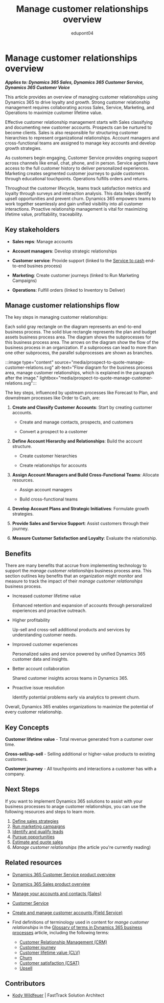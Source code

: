 ﻿---
title: Manage customer relationships overview
description: Learn how you can use Dynamics 365 products to support the organization's business processes to manage customer relationships.
ms.date: 10/31/2023
ms.topic: conceptual
author: edupont04
ms.author: kowildfe
---

# Manage customer relationships overview

***Applies to: Dynamics 365 Sales, Dynamics 365 Customer Service, Dynamics 365 Customer Voice***

This article provides an overview of managing customer relationships using Dynamics 365 to drive loyalty and growth. Strong customer relationship management requires collaborating across Sales, Service, Marketing, and Operations to maximize customer lifetime value.

Effective customer relationship management starts with Sales classifying and documenting new customer accounts. Prospects can be nurtured to become clients. Sales is also responsible for structuring customer hierarchies to represent organizational relationships. Account managers and cross-functional teams are assigned to manage key accounts and develop growth strategies.

As customers begin engaging, Customer Service provides ongoing support across channels like email, chat, phone, and in person. Service agents have access to the full customer history to deliver personalized experiences. Marketing creates segmented customer journeys to guide customers through educational touchpoints. Operations fulfills orders and returns.

Throughout the customer lifecycle, teams track satisfaction metrics and loyalty through surveys and interaction analysis. This data helps identify upsell opportunities and prevent churn. Dynamics 365 empowers teams to work together seamlessly and gain unified visibility into all customer interactions. Proactive relationship management is vital for maximizing lifetime value, profitability, traceability.

## Key stakeholders

- **Sales reps**: Manage accounts

- **Account managers**: Develop strategic relationships

- **Customer service**: Provide support (linked to the [Service to cash](service-to-cash-overview.md) end-to-end busines process)

- **Marketing**: Create customer journeys (linked to Run Marketing Campaigns)

- **Operations**: Fulfill orders (linked to Inventory to Deliver)

## Manage customer relationships flow

The key steps in managing customer relationships:

Each solid gray rectangle on the diagram represents an end-to-end business process. The solid blue rectangle represents the plan and budget assets business process area. The diagram shows the subprocesses for this business process area. The arrows on the diagram show the flow of the business process in an organization. If a subprocess can lead to more than one other subprocess, the parallel subprocesses are shown as branches. 

:::image type="content" source="media/prospect-to-quote-manage-customer-relations.svg" alt-text="Flow diagram for the business process area, manage customer relationships, which is explained in the paragraph after the image." lightbox="media/prospect-to-quote-manage-customer-relations.svg":::

The key steps, influenced by upstream processes like Forecast to Plan, and downstream processes like Order to Cash, are:

1. **Create and Classify Customer Accounts**: Start by creating customer accounts.

    - Create and manage contacts, prospects, and customers

    - Convert a prospect to a customer

2. **Define Account Hierarchy and Relationships**: Build the account structure.

    - Create customer hierarchies

    - Create relationships for accounts

3. **Assign Account Managers and Build Cross-Functional Teams**: Allocate resources.

    - Assign account managers

    - Build cross-functional teams

4. **Develop Account Plans and Strategic Initiatives**: Formulate growth strategies.

5. **Provide Sales and Service Support**: Assist customers through their journey.

6. **Measure Customer Satisfaction and Loyalty**: Evaluate the relationship.

## Benefits

There are many benefits that accrue from implementing technology to support the *manage customer relationships* business process area. This section outlines key benefits that an organization might monitor and measure to track the impact of their *manage customer relationships* business process.

- Increased customer lifetime value

  Enhanced retention and expansion of accounts through personalized experiences and proactive outreach.

- Higher profitability

  Up-sell and cross-sell additional products and services by understanding customer needs.

- Improved customer experiences

  Personalized sales and service powered by unified Dynamics 365 customer data and insights.

- Better account collaboration

  Shared customer insights across teams in Dynamics 365.

- Proactive issue resolution

  Identify potential problems early via analytics to prevent churn.

Overall, Dynamics 365 enables organizations to maximize the potential of every customer relationship.

## Key Concepts

**Customer lifetime value** - Total revenue generated from a customer over time.

**Cross-sell/up-sell** - Selling additional or higher-value products to existing customers.

**Customer journey** - All touchpoints and interactions a customer has with a company.

## Next Steps 

If you want to implement Dynamics 365 solutions to assist with your business processes to anage customer relationships, you can use the following resources and steps to learn more.  

1. [Define sales strategies](prospect-to-quote-define-sales-strategy-overview.md)  
2. [Run marketing campaigns](prospect-to-quote-run-marketing-campaigns-overview.md)  
3. [Identify and qualify leads](prospect-to-quote-identify-qualify-leads.md)  
4. [Pursue opportunities](prospect-to-quote-pursue-opportunities-overview.md)  
5. [Estimate and quote sales](prospect-to-quote-estimate-quote-sales-overview.md)   
6. *Manage customer relationships*  (the article you're currently reading)   

## Related resources 

- [Dynamics 365 Customer Service product overview](https://dynamics.microsoft.com/customer-service)  
- [Dynamics 365 Sales product overview](https://dynamics.microsoft.com/sales)  
- [Manage your accounts and contacts (Sales)](/dynamics365/sales/accounts-contacts)  
- [Customer Service](/dynamics365/customer-service)  
- [Create and manage customer accounts (Field Service)](/dynamics365/field-service/accounts)  

- Find definitions of terminology used in content for *mange customer relationships* in the [Glossary of terms in Dynamics 365 business processes](glossary.md) article, including the following terms:

  - [Customer Relationship Management (CRM)](glossary.md#customer-relationship-management-crm)  
  - [Customer journey](glossary.md#customer-journey)  
  - [Customer lifetime value (CLV)](glossary.md#customer-lifetime-value-clv)  
  - [Churn](glossary.md#churn)  
  - [Customer satisfaction (CSAT)](glossary.md#customer-satisfaction-csat)  
  - [Upsell](glossary.md#upsell)  

<!-- ## Tags

*Products:* Dynamics 365 Sales, Dynamics 365 Customer Service

*Industries:* Manufacturing, Retail, Financial Services, Healthcare

*Roles:* Sales Manager, Account Manager, Service Manager -->

## Contributors

- [Kody Wildfeuer]( https://www.linkedin.com/in/kody-wildfeuer/)  \| FastTrack Solution Architect

